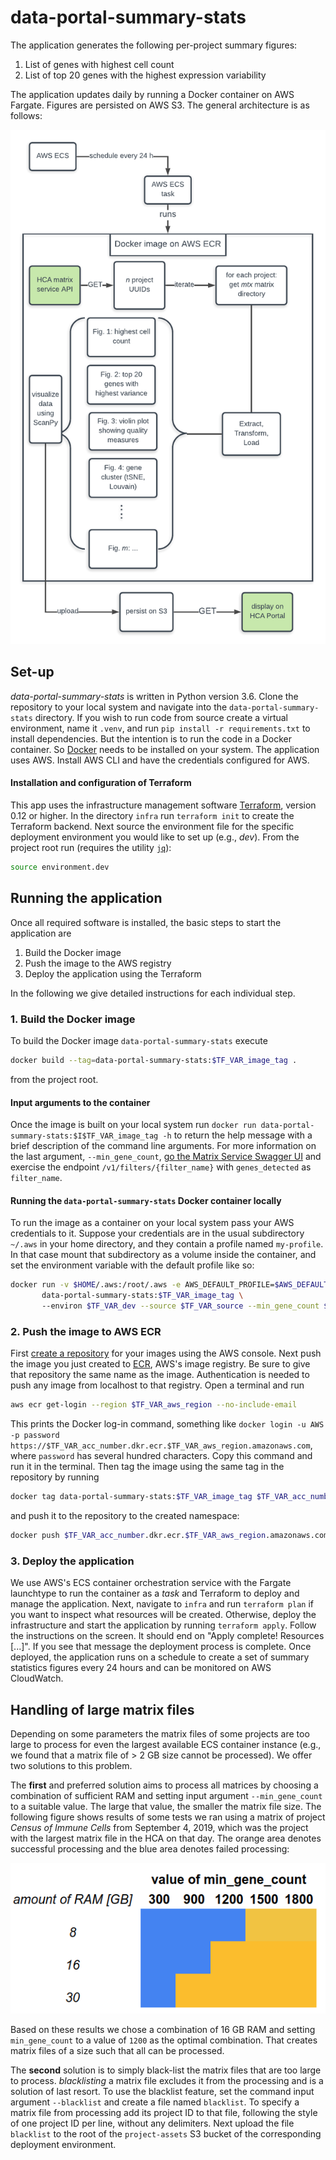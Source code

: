 # data-portal-summary-stats

The application generates the following per-project summary figures:

1. List of genes with highest cell count
2. List of top 20 genes with the highest expression variability
 
The application updates daily by running a Docker container on AWS Fargate. Figures are persisted 
on AWS S3. The general architecture is as follows:

![](./illustrations/spec_v4.png)

## Set-up
_data-portal-summary-stats_ is written in Python version 3.6. Clone the repository to your 
local system and navigate into the `data-portal-summary-stats` directory. If you wish to run code
from source create a virtual environment, name it `.venv`, and run 
`pip install -r requirements.txt` to install dependencies. 
But the intention is to run the code in a Docker container. So 
[Docker](https://www.docker.com) needs to be installed on your system. The application 
uses AWS. Install AWS CLI and have the credentials configured for AWS. 

#### Installation and configuration of Terraform
This app uses the infrastructure management software 
[Terraform](https://learn.hashicorp.com/terraform/getting-started/install.html), version 0.12 
or higher. In the directory `infra` run `terraform init` to create the Terraform backend. 
Next source the environment file for the specific deployment environment you would like to set 
up (e.g., _dev_). From the project root run 
(requires the utility [`jq`](https://stedolan.github.io/jq/)):

```bash
source environment.dev
```

## Running the application

Once all required software is installed, the basic steps to start the application are
1. Build the Docker image
2. Push the image to the AWS registry
3. Deploy the application using the Terraform

In the following we give detailed instructions for each individual step.

### 1. Build the Docker image
To build the Docker image `data-portal-summary-stats` execute

```bash
docker build --tag=data-portal-summary-stats:$TF_VAR_image_tag .
```
from the project root.

#### Input arguments to the container

Once the image is built on your local system run 
`docker run data-portal-summary-stats:$I$TF_VAR_image_tag -h` to 
return the help message with a brief description of the command line arguments. For more 
information on the last argument, `--min_gene_count`, 
[go the Matrix Service Swagger UI](https://matrix.staging.data.humancellatlas.org/)
and exercise the endpoint `/v1/filters/{filter_name}` with `genes_detected` as `filter_name`.   

#### Running the `data-portal-summary-stats` Docker container locally

To run the image as a container on your local system pass your AWS
 credentials to it. Suppose your credentials are in the usual subdirectory `~/.aws` 
 in your home directory, and they contain a profile named `my-profile`. In that case mount that 
 subdirectory as a volume inside the container, and set the environment variable with the default 
 profile like so:
 
```bash
docker run -v $HOME/.aws:/root/.aws -e AWS_DEFAULT_PROFILE=$AWS_DEFAULT_PROFILE \
       data-portal-summary-stats:$TF_VAR_image_tag \ 
       --environ $TF_VAR_dev --source $TF_VAR_source --min_gene_count $TF_VAR_min_gene_count
```

### 2. Push the image to AWS ECR
First [create a repository](https://console.aws.amazon.com/ecr/repositories) for 
your images using the AWS console. Next push the image you just created to 
[ECR](https://aws.amazon.com/ecr/), AWS's image registry. Be sure to give that repository the 
same name as the image. Authentication is needed to push any image from localhost to that registry. 
Open a terminal and run

```bash
aws ecr get-login --region $TF_VAR_aws_region --no-include-email
```
This prints the Docker log-in command, something like 
`docker login -u AWS -p password https://$TF_VAR_acc_number.dkr.ecr.$TF_VAR_aws_region.amazonaws.com`, where 
`password` has several hundred characters. Copy this command and run it in the terminal. Then 
tag the image using the same tag in the repository by running

```bash
docker tag data-portal-summary-stats:$TF_VAR_image_tag $TF_VAR_acc_number.dkr.ecr.$TF_VAR_aws_region.amazonaws.com/data-portal-summary-stats:$TF_VAR_image_tag
```
and push it to the repository to the created namespace:

```bash
docker push $TF_VAR_acc_number.dkr.ecr.$TF_VAR_aws_region.amazonaws.com/data-portal-summary-stats:$TF_VAR_image_tag
```

### 3. Deploy the application
We use AWS's ECS container orchestration service with the Fargate launchtype to run the 
container as a _task_ and Terraform to deploy and manage the application. Next, navigate to 
`infra` and run `terraform plan` if you want to inspect what resources will be created. Otherwise, 
deploy the infrastructure and start the application by running `terraform apply`. Follow the 
instructions on the screen. It should end on "Apply complete! Resources [...]". If you see that 
message the deployment process is complete. Once deployed, the application runs on a schedule to 
create a set of summary statistics figures every 24 hours and can be monitored on AWS CloudWatch.

## Handling of large matrix files
Depending on some parameters the matrix files of some projects are too large to process for even 
the largest available ECS 
container instance (e.g., we found that a matrix file of > 2 GB size cannot be processed). We offer
 two solutions to this problem. 
 
The **first** and preferred solution aims to
 process all matrices by choosing a combination of sufficient RAM and setting 
  input argument `--min_gene_count` to a suitable value. The large that value, the smaller the
  matrix file size. The following figure shows results of some tests we ran using
 a matrix of project _Census of Immune Cells_ from September 4, 2019, which was the project with 
 the largest matrix file in the HCA on that day. The orange area denotes successful processing 
 and the blue area denotes failed processing:
  
  ![tests](./illustrations/large-file-experiment_figure.png)
  
Based on these results we chose a combination of 16 GB RAM and setting `min_gene_count` to 
a value of `1200` as the optimal combination. That creates matrix files of a size such that
all can be processed.
 
The **second** solution is to simply black-list the matrix files that are too large to
 process. _blacklisting_
 a matrix file excludes it from the processing and is a solution of last resort. To use 
 the blacklist feature, set the command input argument `--blacklist` and create a 
 file named `blacklist`. To specify a matrix file from processing add its project ID to 
 that file, following the style of one project ID per line, without any delimiters. Next
 upload the file `blacklist` to the root of the `project-assets` S3 bucket of the corresponding
 deployment environment.
 